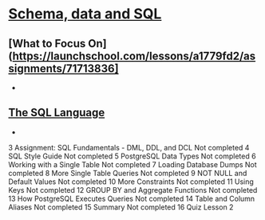 # [Schema, data and SQL](https://launchschool.com/lessons/a1779fd2/assignments)

## [What to Focus On](https://launchschool.com/lessons/a1779fd2/assignments/71713836]

- 

## [The SQL Language](https://launchschool.com/lessons/a1779fd2/assignments/7673d9a9)

- 

3	Assignment: SQL Fundamentals - DML, DDL, and DCL	Not completed
4	SQL Style Guide	Not completed
5	PostgreSQL Data Types	Not completed
6	Working with a Single Table	Not completed
7	Loading Database Dumps	Not completed
8	More Single Table Queries	Not completed
9	NOT NULL and Default Values	Not completed
10	More Constraints	Not completed
11	Using Keys	Not completed
12	GROUP BY and Aggregate Functions	Not completed
13	How PostgreSQL Executes Queries	Not completed
14	Table and Column Aliases	Not completed
15	Summary	Not completed
16	Quiz Lesson 2
